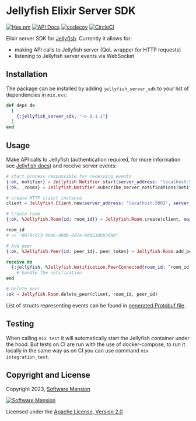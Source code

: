 # Jellyfish Elixir Server SDK

[![Hex.pm](https://img.shields.io/hexpm/v/jellyfish_server_sdk.svg)](https://hex.pm/packages/jellyfish_server_sdk)
[![API Docs](https://img.shields.io/badge/api-docs-yellow.svg?style=flat)](https://hexdocs.pm/jellyfish_server_sdk/)
[![codecov](https://codecov.io/gh/jellyfish-dev/elixir_server_sdk/branch/master/graph/badge.svg?token=ByIko4o5U8)](https://codecov.io/gh/jellyfish-dev/elixir_server_sdk)
[![CircleCI](https://circleci.com/gh/jellyfish-dev/elixir_server_sdk.svg?style=svg)](https://circleci.com/gh/jellyfish-dev/elixir_server_sdk)

Elixir server SDK for [Jellyfish](https://github.com/jellyfish-dev/jellyfish).
Currently it allows for:

- making API calls to Jellyfish server (QoL wrapper for HTTP requests)
- listening to Jellyfish server events via WebSocket

## Installation

The package can be installed by adding `jellyfish_server_sdk` to your list of dependencies in `mix.exs`:

```elixir
def deps do
  [
    {:jellyfish_server_sdk, "~> 0.1.1"}
  ]
end
```

## Usage

Make API calls to Jellyfish (authentication required, for more information see [Jellyfish docs](https://jellyfish-dev.github.io/jellyfish-docs/getting_started/authentication))
and receive server events:

```elixir
# start process responsible for receiving events
{:ok, notifier} = Jellyfish.Notifier.start(server_address: "localhost:5002", server_api_key: "your-jellyfish-token")
{:ok, _rooms} = Jellyfish.Notifier.subscribe_server_notifications(notifier, :all)

# create HTTP client instance
client = Jellyfish.Client.new(server_address: "localhost:5002", server_api_key: "your-jellyfish-token")

# Create room
{:ok, %Jellyfish.Room{id: room_id}} = Jellyfish.Room.create(client, max_peers: 10)

room_id
# => "8878cd13-99a6-40d6-8d7e-8da23d803dab"

# Add peer
{:ok, %Jellyfish.Peer{id: peer_id}, peer_token} = Jellyfish.Room.add_peer(client, room_id, Jellyfish.Peer.WebRTC)

receive do
  {:jellyfish, %Jellyfish.Notification.PeerConnected{room_id: ^room_id, peer_id: ^peer_id}} ->
    # handle the notification
end

# Delete peer
:ok = Jellyfish.Room.delete_peer(client, room_id, peer_id)
```

List of structs representing events can be found in [generated Protobuf file](lib/protos/jellyfish/server_notifications.pb.ex).

## Testing

When calling `mix test` it will automatically start the Jellyfish container under the hood. But tests on CI are run with the use of docker-compose, to run it locally in the same way as on CI you can use command `mix integration_test`.

## Copyright and License

Copyright 2023, [Software Mansion](https://swmansion.com/?utm_source=git&utm_medium=readme&utm_campaign=jellyfish)

[![Software Mansion](https://logo.swmansion.com/logo?color=white&variant=desktop&width=200&tag=membrane-github)](https://swmansion.com/?utm_source=git&utm_medium=readme&utm_campaign=jellyfish)

Licensed under the [Apache License, Version 2.0](LICENSE)
